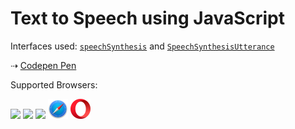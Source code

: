# Text to Speech using JavaScript

Interfaces used: [`speechSynthesis`](https://developer.mozilla.org/en-US/docs/Web/API/SpeechSynthesis) and [`SpeechSynthesisUtterance`](https://developer.mozilla.org/en-US/docs/Web/API/SpeechSynthesisUtterance)

&#x21e2; [Codepen Pen](https://codepen.io/rpsthecoder/pen/PGXvby)

Supported Browsers:  

<img src="https://github.com/alrra/browser-logos/raw/master/chrome/chrome_256x256.png" width=32px> 
<img src="https://github.com/alrra/browser-logos/raw/master/edge/edge_256x256.png" width=32px>
<img src="https://github.com/alrra/browser-logos/raw/master/firefox/firefox_256x256.png" width=32px>
<img src="https://github.com/alrra/browser-logos/raw/master/safari/safari_256x256.png" width=32px>
<img src="https://github.com/alrra/browser-logos/raw/master/opera/opera_256x256.png" width=32px>
